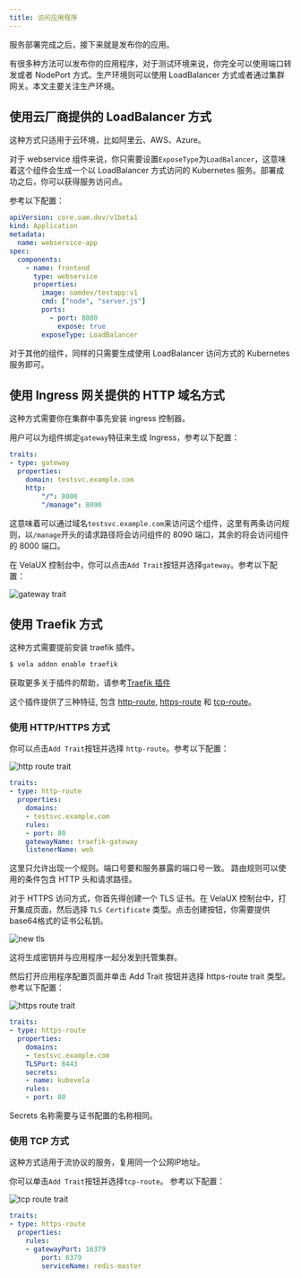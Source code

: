 ```yaml
---
title: 访问应用程序
---
```


服务部署完成之后，接下来就是发布你的应用。

有很多种方法可以发布你的应用程序，对于测试环境来说，你完全可以使用端口转发或者 NodePort 方式。生产环境则可以使用 LoadBalancer 方式或者通过集群网关。本文主要关注生产环境。

## 使用云厂商提供的 LoadBalancer 方式

这种方式只适用于云环境，比如阿里云、AWS、Azure。

对于 webservice 组件来说，你只需要设置`ExposeType`为`LoadBalancer`，这意味着这个组件会生成一个以 LoadBalancer 方式访问的 Kubernetes 服务。部署成功之后，你可以获得服务访问点。

参考以下配置：

```yaml
apiVersion: core.oam.dev/v1beta1
kind: Application
metadata:
  name: webservice-app
spec:
  components:
    - name: frontend
      type: webservice
      properties:
        image: oamdev/testapp:v1
        cmd: ["node", "server.js"]
        ports:
          - port: 8080
            expose: true
        exposeType: LoadBalancer
```

对于其他的组件，同样的只需要生成使用 LoadBalancer 访问方式的 Kubernetes 服务即可。

## 使用 Ingress 网关提供的 HTTP 域名方式

这种方式需要你在集群中事先安装 ingress 控制器。

用户可以为组件绑定`gateway`特征来生成 Ingress，参考以下配置：

```yaml
traits:
- type: gateway
  properties:
    domain: testsvc.example.com
    http:
        "/": 8000
        "/manage": 8090
```

这意味着可以通过域名`testsvc.example.com`来访问这个组件，这里有两条访问规则，以`/manage`开头的请求路径将会访问组件的 8090 端口，其余的将会访问组件的 8000 端口。

在 VelaUX 控制台中，你可以点击`Add Trait`按钮并选择`gateway`。参考以下配置：

![gateway trait](https://static.kubevela.net/images/1.4/gateway-trait.jpg)

## 使用 Traefik 方式

这种方式需要提前安装 traefik 插件。

```bash
$ vela addon enable traefik
```

获取更多关于插件的帮助，请参考[Traefik 插件](../reference/addons/traefik)

这个插件提供了三种特征, 包含 [http-route](../reference/addons/traefik#http-routetrait), [https-route](../reference/addons/traefik#https-routetrait) 和 [tcp-route](../reference/addons/traefik#tcp-routetrait)。

### 使用 HTTP/HTTPS 方式

你可以点击`Add Trait`按钮并选择 `http-route`。参考以下配置：

![http route trait](https://static.kubevela.net/images/1.4/http-route-trait.jpg)

```yaml
traits:
- type: http-route
  properties:
    domains:
    - testsvc.example.com
    rules:
    - port: 80
    gatewayName: traefik-gateway
    listenerName: web
```

这里只允许出现一个规则。端口号要和服务暴露的端口号一致。 路由规则可以使用的条件包含 HTTP 头和请求路径。

对于 HTTPS 访问方式，你首先得创建一个 TLS 证书。在 VelaUX 控制台中，打开集成页面，然后选择 `TLS Certificate` 类型。点击创建按钮，你需要提供base64格式的证书公私钥。

![new tls](https://static.kubevela.net/images/1.4/new-tls.jpg)

这将生成密钥并与应用程序一起分发到托管集群。

然后打开应用程序配置页面并单击 Add Trait 按钮并选择 https-route trait 类型。 参考以下配置：

![https route trait](https://static.kubevela.net/images/1.4/https-route-trait.jpg)

```yaml
traits:
- type: https-route
  properties:
    domains:
    - testsvc.example.com
    TLSPort: 8443
    secrets:
    - name: kubevela
    rules:
    - port: 80
```

Secrets 名称需要与证书配置的名称相同。

### 使用 TCP 方式

这种方式适用于流协议的服务，复用同一个公网IP地址。

你可以单击`Add Trait`按钮并选择`tcp-route`。 参考以下配置：

![tcp route trait](https://static.kubevela.net/images/1.4/tcp-route.jpg)

```yaml
traits:
- type: https-route
  properties:
    rules:
    - gatewayPort: 16379
        port: 6379
        serviceName: redis-master
```
